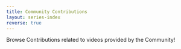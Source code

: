```yaml
---
title: Community Contributions
layout: series-index
reverse: true
---
```


Browse Contributions related to videos provided by the Community!
